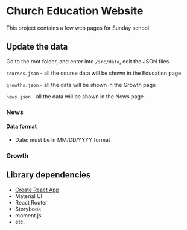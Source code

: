 # Church Education Website

This project contains a few web pages for Sunday school.

## Update the data

Go to the root folder, and enter into `/src/data`, edit the JSON files.

`courses.json` - all the course data will be shown in the Education page

`growths.json` - all the data will be shown in the Growth page

`news.json` - all the data will be shown in the News page



### News

#### Data format

- Date: must be in MM/DD/YYYY format

### Growth



## Library dependencies

- [Create React App](https://github.com/facebook/create-react-app)
- Material UI
- React Router
- Storybook
- moment.js
- etc.

